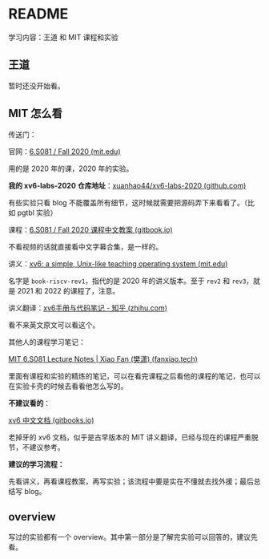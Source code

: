 # README

学习内容：王道 和 MIT 课程和实验

## 王道

暂时还没开始看。

## MIT 怎么看

传送门：

官网：[6.S081 / Fall 2020 (mit.edu)](https://pdos.csail.mit.edu/6.828/2020/index.html)

用的是 2020 年的课，2020 年的实验。

**我的 xv6-labs-2020 仓库地址**：[xuanhao44/xv6-labs-2020 (github.com)](https://github.com/xuanhao44/xv6-labs-2020/tree/util)

有些实验只看 blog 不能覆盖所有细节，这时候就需要把源码弄下来看看了。（比如 pgtbl 实验）

课程：[6.S081 / Fall 2020 课程中文教案 (gitbook.io)](https://mit-public-courses-cn-translatio.gitbook.io/mit6-s081/)

不看视频的话就直接看中文字幕合集，是一样的。

讲义：[xv6: a simple, Unix-like teaching operating system (mit.edu)](https://pdos.csail.mit.edu/6.828/2020/xv6/book-riscv-rev1.pdf)

名字是 `book-riscv-rev1`，指代的是 2020 年的讲义版本。至于 `rev2` 和 `rev3`，就是 2021 和 2022 的课程了，注意。

讲义翻译：[xv6手册与代码笔记 - 知乎 (zhihu.com)](https://www.zhihu.com/column/c_1345025252318007298)

看不来英文原文可以看这个。

其他人的课程学习笔记：

[MIT 6.S081 Lecture Notes | Xiao Fan (樊潇) (fanxiao.tech)](https://fanxiao.tech/posts/MIT-6S081-notes/)

里面有课程和实验的精炼的笔记，可以在看完课程之后看他的课程的笔记，也可以在实验卡壳的时候去看看他怎么写的。

**不建议看的**：

[xv6 中文文档 (gitbooks.io)](https://th0ar.gitbooks.io/xv6-chinese/content/index.html)

老掉牙的 xv6 文档，似乎是古早版本的 MIT 讲义翻译，已经与现在的课程严重脱节，不建议参考。

**建议的学习流程：**

先看讲义，再看课程教案，再写实验；该流程中要是实在不懂就去找外援；最后总结写 blog。

## overview

写过的实验都有一个 overview。其中第一部分是了解完实验可以回答的，建议先看。
